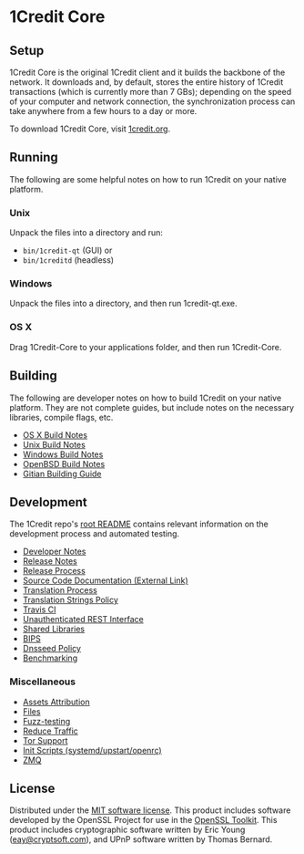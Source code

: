 1Credit Core
=============

Setup
---------------------
1Credit Core is the original 1Credit client and it builds the backbone of the network. It downloads and, by default, stores the entire history of 1Credit transactions (which is currently more than 7 GBs); depending on the speed of your computer and network connection, the synchronization process can take anywhere from a few hours to a day or more.

To download 1Credit Core, visit [1credit.org](https://1credit.org).

Running
---------------------
The following are some helpful notes on how to run 1Credit on your native platform.

### Unix

Unpack the files into a directory and run:

- `bin/1credit-qt` (GUI) or
- `bin/1creditd` (headless)

### Windows

Unpack the files into a directory, and then run 1credit-qt.exe.

### OS X

Drag 1Credit-Core to your applications folder, and then run 1Credit-Core.

Building
---------------------
The following are developer notes on how to build 1Credit on your native platform. They are not complete guides, but include notes on the necessary libraries, compile flags, etc.

- [OS X Build Notes](build-osx.md)
- [Unix Build Notes](build-unix.md)
- [Windows Build Notes](build-windows.md)
- [OpenBSD Build Notes](build-openbsd.md)
- [Gitian Building Guide](gitian-building.md)

Development
---------------------
The 1Credit repo's [root README](/README.md) contains relevant information on the development process and automated testing.

- [Developer Notes](developer-notes.md)
- [Release Notes](release-notes.md)
- [Release Process](release-process.md)
- [Source Code Documentation (External Link)](https://dev.visucore.com/litecoin/doxygen/)
- [Translation Process](translation_process.md)
- [Translation Strings Policy](translation_strings_policy.md)
- [Travis CI](travis-ci.md)
- [Unauthenticated REST Interface](REST-interface.md)
- [Shared Libraries](shared-libraries.md)
- [BIPS](bips.md)
- [Dnsseed Policy](dnsseed-policy.md)
- [Benchmarking](benchmarking.md)


### Miscellaneous
- [Assets Attribution](assets-attribution.md)
- [Files](files.md)
- [Fuzz-testing](fuzzing.md)
- [Reduce Traffic](reduce-traffic.md)
- [Tor Support](tor.md)
- [Init Scripts (systemd/upstart/openrc)](init.md)
- [ZMQ](zmq.md)

License
---------------------
Distributed under the [MIT software license](/COPYING).
This product includes software developed by the OpenSSL Project for use in the [OpenSSL Toolkit](https://www.openssl.org/). This product includes
cryptographic software written by Eric Young ([eay@cryptsoft.com](mailto:eay@cryptsoft.com)), and UPnP software written by Thomas Bernard.